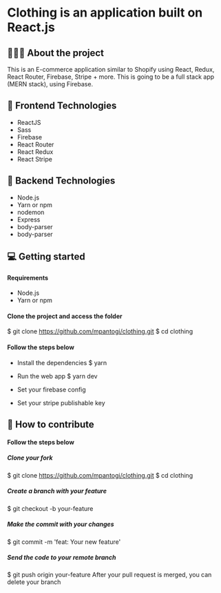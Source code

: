 # Clothing is an application built on React.js
## 👨🏻‍💻 About the project

This is an E-commerce application similar to Shopify using React, Redux, React Router, Firebase, Stripe + more. This is going to be a full stack app (MERN stack), using Firebase.

## 🚀 Frontend Technologies
- ReactJS
- Sass
- Firebase
- React Router
- React Redux
- React Stripe

## 🚀 Backend Technologies
- Node.js
- Yarn or npm
- nodemon
- Express
- body-parser
- body-parser

## 💻 Getting started

#### Requirements
- Node.js
- Yarn or npm

#### Clone the project and access the folder

$ git clone https://github.com/mpantogi/clothing.git
$ cd clothing

#### Follow the steps below

- Install the dependencies
$ yarn

- Run the web app
$ yarn dev

- Set your firebase config

- Set your stripe publishable key

## 🤔 How to contribute
#### Follow the steps below

##### Clone your fork
$ git clone https://github.com/mpantogi/clothing.git
$ cd clothing

#####  Create a branch with your feature
$ git checkout -b your-feature

#####  Make the commit with your changes
$ git commit -m 'feat: Your new feature'

#####  Send the code to your remote branch
$ git push origin your-feature
After your pull request is merged, you can delete your branch
